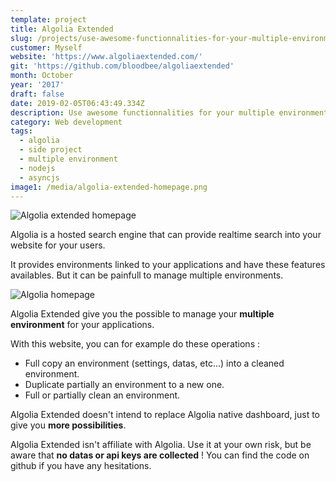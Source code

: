 ```yaml
---
template: project
title: Algolia Extended
slug: /projects/use-awesome-functionnalities-for-your-multiple-environment-algolia
customer: Myself
website: 'https://www.algoliaextended.com/'
git: 'https://github.com/bloodbee/algoliaextended'
month: October
year: '2017'
draft: false
date: 2019-02-05T06:43:49.334Z
description: Use awesome functionnalities for your multiple environment algolia.
category: Web development
tags:
  - algolia
  - side project
  - multiple environment
  - nodejs
  - asyncjs
image1: /media/algolia-extended-homepage.png
---
```

![Algolia extended homepage](/media/algolia-extended-homepage.png)

Algolia is a hosted search engine that can provide realtime search into your website for your users.

It provides environments linked to your applications and have these features availables. But it can be painfull to manage multiple environments.

![Algolia homepage](/media/algolia-homepage.png)

Algolia Extended give you the possible to manage your **multiple environment** for your applications.

With this website, you can for example do these operations :

* Full copy an environment (settings, datas, etc...) into a cleaned environment.
* Duplicate partially an environment to a new one.
* Full or partially clean an environment.

Algolia Extended doesn't intend to replace Algolia native dashboard, just to give you **more possibilities**.

Algolia Extended isn't affiliate with Algolia. Use it at your own risk, but be aware that **no datas or api keys are collected** ! You can find the code on github if you have any hesitations.
